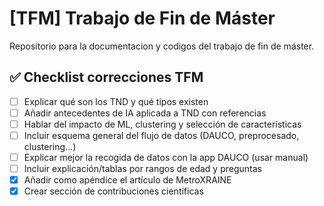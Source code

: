 # [TFM] Trabajo de Fin de Máster
Repositorio para la documentacion y codigos del trabajo de fin de máster.

## ✅ Checklist correcciones TFM

- [ ] Explicar qué son los TND y qué tipos existen
- [ ] Añadir antecedentes de IA aplicada a TND con referencias
- [ ] Hablar del impacto de ML, clustering y selección de características
- [ ] Incluir esquema general del flujo de datos (DAUCO, preprocesado, clustering...)
- [ ] Explicar mejor la recogida de datos con la app DAUCO (usar manual)
- [ ] Incluir explicación/tablas por rangos de edad y preguntas
- [x] Añadir como apéndice el artículo de MetroXRAINE
- [x] Crear sección de contribuciones científicas
